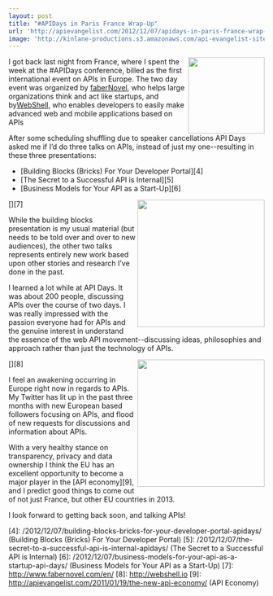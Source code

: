 ```yaml
---
layout: post
title: "#APIDays in Paris France Wrap-Up"
url: 'http://apievangelist.com/2012/12/07/apidays-in-paris-france-wrap-up/'
image: 'http://kinlane-productions.s3.amazonaws.com/api-evangelist-site/blog/api-days-logo.png'
---
```


[<img class="c1" src="https://s3.amazonaws.com/kinlane-productions/events/api-days-paris-france/api-days-logo.png" alt="" width="150" align="right" />][1]

I got back last night from France, where I spent the week at the #APIDays conference, billed as the first international event on APIs in Europe. The two day event was organized by [faberNovel][2], who helps large organizations think and act like startups, and by[WebShell][3], who enables developers to easily make advanced web and mobile applications based on APIs

After some scheduling shuffling due to speaker cancellations API Days asked me if I’d do three talks on APIs, instead of just my one--resulting in these three presentations:

  * [Building Blocks (Bricks) For Your Developer Portal][4]
  * [The Secret to a Successful API is Internal][5]
  * [Business Models for Your API as a Start-Up][6]

[<img class="c1" src="https://s3.amazonaws.com/kinlane-productions/events/api-days-paris-france/faberNovel-logo.png" alt="" width="250" align="right" />][7]

While the building blocks presentation is my usual material (but needs to be told over and over to new audiences), the other two talks represents entirely new work based upon other stories and research I’ve done in the past.

I learned a lot while at API Days. It was about 200 people, discussing APIs over the course of two days. I was really impressed with the passion everyone had for APIs and the genuine interest in understand the essence of the web API movement--discussing ideas, philosophies and approach rather than just the technology of APIs.

[<img class="c1" src="https://s3.amazonaws.com/kinlane-productions/events/api-days-paris-france/webshell-logo.jpeg" alt="" width="250" align="right" />][8]

I feel an awakening occurring in Europe right now in regards to APIs. My Twitter has lit up in the past three months with new European based followers focusing on APIs, and flood of new requests for discussions and information about APIs.

With a very healthy stance on transparency, privacy and data ownership I think the EU has an excellent opportunity to become a major player in the [API economy][9], and I predict good things to come out of not just France, but other EU countries in 2013.

I look forward to getting back soon, and talking APIs!

   [1]: http://apidays.io/
   [2]: http://www.fabernovel.com/en/ (FaberNovel)
   [3]: http://webshell.io/ (Webshell)
   [4]: /2012/12/07/building-blocks-bricks-for-your-developer-portal-apidays/ (Building Blocks (Bricks) For Your Developer Portal)
   [5]: /2012/12/07/the-secret-to-a-successful-api-is-internal-apidays/ (The Secret to a Successful API is Internal)
   [6]: /2012/12/07/business-models-for-your-api-as-a-startup-api-days/ (Business Models for Your API as a Start-Up)
   [7]: http://www.fabernovel.com/en/
   [8]: http://webshell.io
   [9]: http://apievangelist.com/2011/01/19/the-new-api-economy/ (API Economy)
